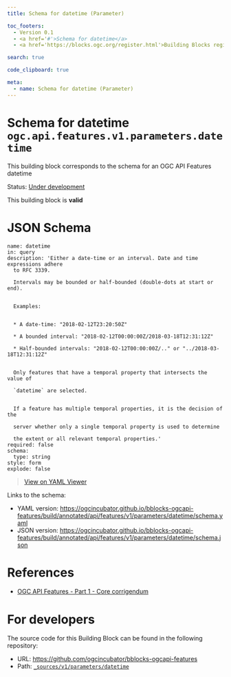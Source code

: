 ```yaml
---
title: Schema for datetime (Parameter)

toc_footers:
  - Version 0.1
  - <a href='#'>Schema for datetime</a>
  - <a href='https://blocks.ogc.org/register.html'>Building Blocks register</a>

search: true

code_clipboard: true

meta:
  - name: Schema for datetime (Parameter)
---
```



# Schema for datetime `ogc.api.features.v1.parameters.datetime`

This building block corresponds to the schema for an OGC API Features datetime

<p class="status">
    <span data-rainbow-uri="http://www.opengis.net/def/status">Status</span>:
    <a href="http://www.opengis.net/def/status/under-development" target="_blank" data-rainbow-uri>Under development</a>
</p>

<aside class="success">
This building block is <strong>valid</strong>
</aside>


# JSON Schema

```yaml--schema
name: datetime
in: query
description: 'Either a date-time or an interval. Date and time expressions adhere
  to RFC 3339.

  Intervals may be bounded or half-bounded (double-dots at start or end).


  Examples:


  * A date-time: "2018-02-12T23:20:50Z"

  * A bounded interval: "2018-02-12T00:00:00Z/2018-03-18T12:31:12Z"

  * Half-bounded intervals: "2018-02-12T00:00:00Z/.." or "../2018-03-18T12:31:12Z"


  Only features that have a temporal property that intersects the value of

  `datetime` are selected.


  If a feature has multiple temporal properties, it is the decision of the

  server whether only a single temporal property is used to determine

  the extent or all relevant temporal properties.'
required: false
schema:
  type: string
style: form
explode: false

```

> <a target="_blank" href="https://avillar.github.io/TreedocViewer/?dataParser=yaml&amp;dataUrl=https%3A%2F%2Fogcincubator.github.io%2Fbblocks-ogcapi-features%2Fbuild%2Fannotated%2Fapi%2Ffeatures%2Fv1%2Fparameters%2Fdatetime%2Fschema.yaml&amp;expand=2&amp;option=%7B%22showTable%22%3A+false%7D">View on YAML Viewer</a>

Links to the schema:

* YAML version: <a href="https://ogcincubator.github.io/bblocks-ogcapi-features/build/annotated/api/features/v1/parameters/datetime/schema.yaml" target="_blank">https://ogcincubator.github.io/bblocks-ogcapi-features/build/annotated/api/features/v1/parameters/datetime/schema.yaml</a>
* JSON version: <a href="https://ogcincubator.github.io/bblocks-ogcapi-features/build/annotated/api/features/v1/parameters/datetime/schema.json" target="_blank">https://ogcincubator.github.io/bblocks-ogcapi-features/build/annotated/api/features/v1/parameters/datetime/schema.json</a>

# References

* [OGC API Features - Part 1 - Core corrigendum](https://docs.ogc.org/is/17-069r4/17-069r4.html)

# For developers

The source code for this Building Block can be found in the following repository:

* URL: <a href="https://github.com/ogcincubator/bblocks-ogcapi-features" target="_blank">https://github.com/ogcincubator/bblocks-ogcapi-features</a>
* Path:
<code><a href="https://github.com/ogcincubator/bblocks-ogcapi-features/blob/HEAD/_sources/v1/parameters/datetime" target="_blank">_sources/v1/parameters/datetime</a></code>

